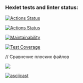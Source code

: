 ### Hexlet tests and linter status:
[![Actions Status](https://github.com/valeriapikul/frontend-project-46/actions/workflows/hexlet-check.yml/badge.svg)](https://github.com/valeriapikul/frontend-project-46/actions)

[![Actions Status](https://github.com/valeriapikul/frontend-project-46/actions/workflows/check.yml/badge.svg)](https://github.com/valeriapikul/frontend-project-46/actions)

[![Maintainability](https://api.codeclimate.com/v1/badges/1222d6b0ffb539e41a18/maintainability)](https://codeclimate.com/github/valeriapikul/frontend-project-46/maintainability)

[![Test Coverage](https://api.codeclimate.com/v1/badges/1222d6b0ffb539e41a18/test_coverage)](https://codeclimate.com/github/valeriapikul/frontend-project-46/test_coverage)


// Сравнение плоских файлов

<a href="https://asciinema.org/a/wpHXPrN9Wr0dt0JYaTUQ8Kjhi" target="_blank"><img src="https://asciinema.org/a/wpHXPrN9Wr0dt0JYaTUQ8Kjhi.svg" /></a>

[![asciicast](https://asciinema.org/a/wpHXPrN9Wr0dt0JYaTUQ8Kjhi.svg)](https://asciinema.org/a/wpHXPrN9Wr0dt0JYaTUQ8Kjhi)